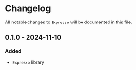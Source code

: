 # Changelog

All notable changes to `Expresso` will be documented in this file.

## 0.1.0 - 2024-11-10

### Added
- `Expresso` library